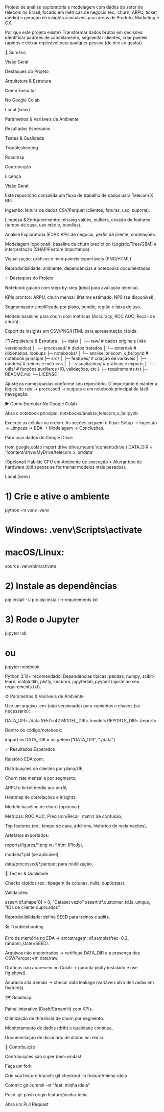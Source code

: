 Projeto de análise exploratória e modelagem com dados do setor de telecom no Brasil, focado em métricas de negócio (ex.: churn, ARPU, ticket médio) e geração de insights acionáveis para áreas de Produto, Marketing e CX.

Por que este projeto existe?
Transformar dados brutos em decisões: identificar padrões de cancelamento, segmentar clientes, criar painéis rápidos e deixar replicável para qualquer pessoa (do dev ao gestor).

📌 Sumário

Visão Geral

Destaques do Projeto

Arquitetura & Estrutura

Como Executar

No Google Colab

Local (venv)

Parâmetros & Variáveis de Ambiente

Resultados Esperados

Testes & Qualidade

Troubleshooting

Roadmap

Contribuição

Licença

Visão Geral

Este repositório consolida um fluxo de trabalho de dados para Telecom X BR:

Ingestão: leitura de dados CSV/Parquet (clientes, faturas, uso, suporte).

Limpeza & Enriquecimento: missing values, outliers, criação de features (tempo de casa, uso médio, bundles).

Análise Exploratória (EDA): KPIs de negócio, perfis de cliente, correlações.

Modelagem (opcional): baseline de churn prediction (Logistic/Tree/GBM) e interpretação (SHAP/Feature Importance).

Visualização: gráficos e mini-painéis exportáveis (PNG/HTML).

Reprodutibilidade: ambiente, dependências e notebooks documentados.

✨ Destaques do Projeto

Notebook guiado com step-by-step (ideal para avaliação técnica).

KPIs prontos: ARPU, churn mensal, lifetime estimado, NPS (se disponível).

Segmentação simplificada por plano, bundle, região e faixa de uso.

Modelo baseline para churn com métricas (Accuracy, ROC AUC, Recall de churn).

Export de insights em CSV/PNG/HTML para apresentação rápida.

🗂️ Arquitetura & Estrutura
.
├─ data/
│  ├─ raw/                 # dados originais (não versionados)
│  ├─ processed/           # dados tratados
│  └─ external/            # dicionários, lookups
├─ notebooks/
│  └─ analise_telecom_x_br.ipynb   # notebook principal
├─ src/
│  ├─ features/            # criação de variáveis
│  ├─ models/              # treinos e métricas
│  ├─ visualization/       # gráficos e exports
│  └─ utils/               # funções auxiliares (IO, validações, etc.)
├─ requirements.txt
├─ README.md
└─ LICENSE


Ajuste os nomes/pastas conforme seu repositório. O importante é manter a lógica de raw → processed → outputs e um notebook principal de fácil navegação.

▶️ Como Executar
No Google Colab

Abra o notebook principal:
notebooks/analise_telecom_x_br.ipynb

Execute as células na ordem. As seções seguem o fluxo: Setup → Ingestão → Limpeza → EDA → Modelagem → Conclusões.

Para usar dados do Google Drive:

from google.colab import drive
drive.mount('/content/drive')
DATA_DIR = '/content/drive/MyDrive/telecom_x_br/data'


(Opcional) Habilite GPU em Ambiente de execução > Alterar tipo de hardware (útil apenas se for treinar modelos mais pesados).

Local (venv)
# 1) Crie e ative o ambiente
python -m venv .venv
# Windows: .venv\Scripts\activate
# macOS/Linux:
source .venv/bin/activate

# 2) Instale as dependências
pip install -U pip
pip install -r requirements.txt

# 3) Rode o Jupyter
jupyter lab
# ou
jupyter notebook


Python 3.10+ recomendado. Dependências típicas: pandas, numpy, scikit-learn, matplotlib, plotly, seaborn, jupyterlab, pyyaml (ajuste ao seu requirements.txt).

⚙️ Parâmetros & Variáveis de Ambiente

Use um arquivo .env (não versionado) para caminhos e chaves (se necessário):

DATA_DIR=./data
SEED=42
MODEL_DIR=./models
REPORTS_DIR=./reports


Dentro do código/notebook:

import os
DATA_DIR = os.getenv("DATA_DIR", "./data")

✅ Resultados Esperados

Relatório EDA com:

Distribuições de clientes por plano/UF,

Churn rate mensal e por segmento,

ARPU e ticket médio por perfil,

Heatmap de correlações e insights.

Modelo baseline de churn (opcional):

Métricas: ROC AUC, Precision/Recall, matriz de confusão,

Top features (ex.: tempo de casa, add-ons, histórico de reclamações).

Artefatos exportados:

reports/figures/*.png ou *.html (Plotly),

models/*.pkl (se aplicável),

data/processed/*.parquet para reutilização.

🧪 Testes & Qualidade

Checks rápidos (ex.: tipagem de colunas, nulls, duplicatas).

Validações:

assert df.shape[0] > 0, "Dataset vazio"
assert df.customer_id.is_unique, "IDs de cliente duplicados"


Reprodutibilidade: defina SEED para treinos e splits.

🛠️ Troubleshooting

Erro de memória no EDA → amostragem: df.sample(frac=0.2, random_state=SEED).

Arquivos não encontrados → verifique DATA_DIR e a presença dos CSV/Parquet em data/raw.

Gráficos não aparecem no Colab → garanta plotly instalado e use fig.show().

Acurácia alta demais → checar data leakage (variáveis alvo derivadas em features).

🗺️ Roadmap

 Painel interativo (Dash/Streamlit) com KPIs.

 Otimização de threshold de churn por segmento.

 Monitoramento de dados (drift) e qualidade contínua.

 Documentação de dicionário de dados em docs/.

🤝 Contribuição

Contribuições são super bem-vindas!

Faça um fork

Crie sua feature branch: git checkout -b feature/minha-ideia

Commit: git commit -m "feat: minha ideia"

Push: git push origin feature/minha-ideia

Abra um Pull Request
